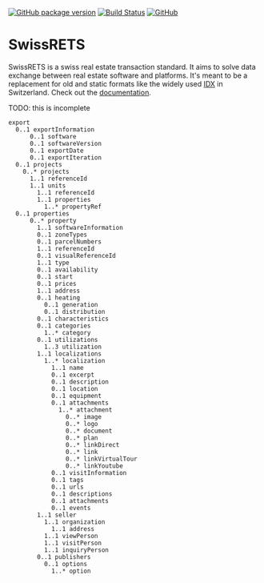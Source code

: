 [![GitHub package version](https://img.shields.io/github/package-json/v/qualipool/swissrets.svg)](https://github.com/qualipool/swissrets/releases)
[![Build Status](https://travis-ci.com/qualipool/swissrets.svg?branch=master)](https://travis-ci.com/qualipool/swissrets)
[![GitHub](https://img.shields.io/github/license/qualipool/swissrets.svg)](https://github.com/qualipool/swissrets/blob/master/LICENSE.md)

SwissRETS
=========
SwissRETS is a swiss real estate transaction standard. It aims to solve data exchange between real estate software and platforms. It's meant to be a replacement for old and static formats like the widely used [IDX](https://en.wikipedia.org/wiki/Internet_Data_Exchange) in Switzerland. Check out the [documentation](https://swissrets.ch).


TODO: this is incomplete
```
export
  0..1 exportInformation
      0..1 software
      0..1 softwareVersion
      0..1 exportDate
      0..1 exportIteration
  0..1 projects
    0..* projects
      1..1 referenceId
      1..1 units
        1..1 referenceId
        1..1 properties
          1..* propertyRef
  0..1 properties
      0..* property
        1..1 softwareInformation
        0..1 zoneTypes
        0..1 parcelNumbers
        1..1 referenceId
        0..1 visualReferenceId
        1..1 type
        0..1 availability
        0..1 start
        0..1 prices
        1..1 address
        0..1 heating
          0..1 generation
          0..1 distribution
        0..1 characteristics
        0..1 categories
          1..* category
        0..1 utilizations
          1..3 utilization
        1..1 localizations
          1..* localization
            1..1 name
            0..1 excerpt
            0..1 description
            0..1 location
            0..1 equipment
            0..1 attachments
              1..* attachment
                0..* image
                0..* logo
                0..* document
                0..* plan
                0..* linkDirect
                0..* link
                0..* linkVirtualTour
                0..* linkYoutube
            0..1 visitInformation
            0..1 tags
            0..1 urls
            0..1 descriptions
            0..1 attachments
            0..1 events
        1..1 seller
          1..1 organization
            1..1 address
          1..1 viewPerson
          1..1 visitPerson
          1..1 inquiryPerson
        0..1 publishers
          0..1 options
            1..* option
```
